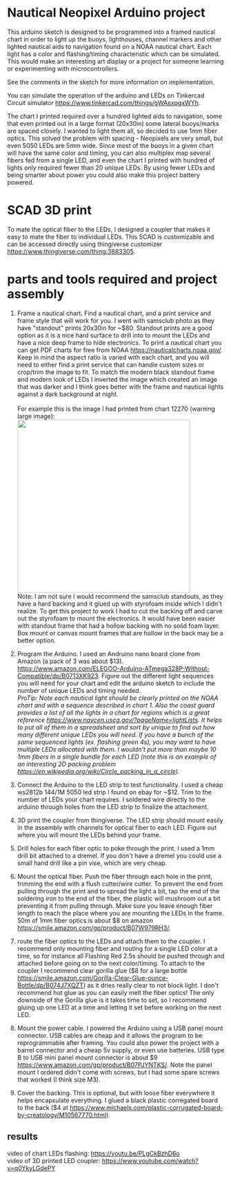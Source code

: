 # Nautical Neopixel Arduino project

This arduino sketch is designed to be programmed into a framed nautical chart in order to light up the buoys, lighthouses, channel markers and other lighted nautical aids to navigation found on a NOAA nautical chart. Each light has a color and flashing/timing characteristic which can be simulated. This would make an interesting art display or a project for someone learning or experimenting with microcontrollers.

See the comments in the sketch for more information on implementation.

You can simulate the operation of the arduino and LEDs on Tinkercad Circuit simulator https://www.tinkercad.com/things/gWAsxpgxWYh.

The chart I printed required over a hundred lighted aids to navigation, some that even printed out in a large format (20x30in) some lateral buoys/marks are spaced closely. I wanted to light them all, so decided to use 1mm fiber optics. This solved the problem with spacing - Neopixels are very small, but even 5050 LEDs are 5mm wide. Since most of the buoys in a given chart will have the same color and timing, you can also multiplex map several fibers fed from a single LED, and even the chart I printed with hundred of lights only required fewer than 20 unique LEDs. By using fewer LEDs and being smarter about power you could also make this project battery powered. 

# SCAD 3D print
To mate the optical fiber to the LEDs, I designed a coupler that makes it easy to mate the fiber to individual LEDs. This SCAD is customizable and can be accessed directly using thingiverse customizer https://www.thingiverse.com/thing:3883305. 


# parts and tools required and project assembly

1. Frame a nautical chart. Find a nautical chart, and a print service and frame style that will work for you. I went with samsclub photo as they have "standout" prints 20x30in for ~$80. Standout prints are a good option as it is a nice hard surface to drill into to mount the LEDs and have a nice deep frame to hide electronics. To print a nautical chart you can get PDF charts for free from NOAA https://nauticalcharts.noaa.gov/. Keep in mind the aspect ratio is varied with each chart, and you will need to either find a print service that can handle custom sizes or crop/trim the image to fit. To match the modern black standout frame and modern look of LEDs I inverted the image which created an image that was darker and I think goes better with the frame and nautical lights against a dark background at night.\
\
For example this is the image I had printed from chart 12270 (warning large image):\
<img src="chesapeake_map_3x2_inverted.jpg" width="400">\
Note: I am not sure I would recommend the samsclub standouts, as they have a hard backing and it glued up with styrofoam inside which I didn't realize. To get this project to work I had to cut the backing off and carve out the styrofoam to mount the electronics. It would have been easier with standout frame that had a hollow backing with no solid foam layer. Box mount or canvas mount frames that are hollow in the back may be a better option. 

2. Program the Arduino. I used an Andruino nano board clone from Amazon (a pack of 3 was about $13). https://www.amazon.com/ELEGOO-Arduino-ATmega328P-Without-Compatible/dp/B0713XK923. Figure out the different light sequences you will need for your chart and edit the arduino sketch to include the number of unique LEDs and timing needed.  
*ProTip: Note each nautical light should be clearly printed on the NOAA chart and with a sequence described in chart 1. Also the coast guard provides a list of all the lights in a chart for regions which is a great reference https://www.navcen.uscg.gov/?pageName=lightLists. It helps to put all of them in a spreadsheet and sort by unique to find out how many different unique LEDs you will need. If you have a bunch of the same sequenced lights (ex. flashing green 4s), you may want to have multiple LEDs allocated with them. I wouldn't put more than maybe 10 1mm fibers in a single bundle for each LED (note this is an example of an interesting 2D packing problem https://en.wikipedia.org/wiki/Circle_packing_in_a_circle).*

3. Connect the Arduino to the LED strip to test functionality. I used a cheap ws2812b 144/1M 5050 led strip I found on ebay for ~$12. Trim to the number of LEDs your chart requires. I soldered wire directly to the arduino through holes from the LED strip to finalize the attachment.

4. 3D print the coupler from thingiverse. The LED strip should mount easily in the assembly with channels for optical fiber to each LED. Figure out where you will mount the LEDs behind your frame.

5. Drill holes for each fiber optic to poke through the print. I used a 1mm drill bit attached to a dremel. If you don't have a dremel you could use a small hand drill like a pin vise, which are very cheap. 

6. Mount the optical fiber. Push the fiber through each hole in the print, trimming the end with a flush cutter/wire cutter. To prevent the end from pulling through the print and to spread the light a bit, tap the end of the soldering iron to the end of the fiber, the plastic will mushroom out a bit preventing it from pulling through. Make sure you leave enough fiber length to reach the place where you are mounting the LEDs in the frame.
50m of 1mm fiber optics is about $8 on amazon https://smile.amazon.com/gp/product/B07W979RH3/. 

7. route the fiber optics to the LEDs and attach them to the coupler. I recommend only mounting fiber and routing for a single LED color at a time, so for instance all Flashing Red 2.5s should be pushed through and attached before going on to the next color/timing. To attach to the coupler I recommend clear gorilla glue ($8 for a large bottle https://smile.amazon.com/Gorilla-Clear-Glue-ounce-Bottle/dp/B074J7XQZT) as it dries really clear to not block light. I don't recommend hot glue as you can easily melt the fiber optics! The only downside of the Gorilla glue is it takes time to set, so I recommend gluing up one LED at a time and letting it set before working on the next LED.

8. Mount the power cable. I powered the Arduino using a USB panel mount connector. USB cables are cheap and it allows the program to be reprogrammable after framing. You could also power the project with a barrel connector and a cheap 5v supply, or even use batteries. USB type B to USB mini panel mount connector is about $9 https://www.amazon.com/gp/product/B07PJYNTKS/. Note the panel mount I ordered didn't come with screws, but I had some spare screws that worked (I think size M3).

9. Cover the backing. This is optional, but with loose fiber everywhere it helps encapsulate everything. I glued a black plastic corregated board to the back ($4 at https://www.michaels.com/plastic-corrugated-board-by-creatology/M10567770.html).

## results

video of chart LEDs flashing: https://youtu.be/PLgCkBzhD6o  
video of 3D printed LED coupler: https://www.youtube.com/watch?v=q0YkyLGdePY




